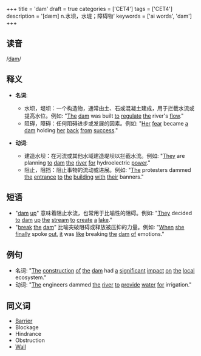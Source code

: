 +++
title = 'dam'
draft = true
categories = ['CET4']
tags = ['CET4']
description = '[dæm] n.水坝，水堤；障碍物'
keywords = ['ai words', 'dam']
+++

## 读音
/[dam](/zh/post/dam/)/

## 释义
- **名词**:
   - 水坝，堤坝：一个构造物，通常由土、石或混凝土建成，用于拦截水流或提高水位。例如: "[The](/zh/post/the/) [dam](/zh/post/dam/) was built [to](/zh/post/to/) [regulate](/zh/post/regulate/) [the](/zh/post/the/) river's [flow](/zh/post/flow/)."
   - 阻碍，障碍：任何阻碍进步或发展的因素。例如: "[Her](/zh/post/her/) [fear](/zh/post/fear/) became [a](/zh/post/a/) [dam](/zh/post/dam/) holding [her](/zh/post/her/) [back](/zh/post/back/) [from](/zh/post/from/) [success](/zh/post/success/)."

- **动词**:
   - 建造水坝：在河流或其他水域建造堤坝以拦截水流。例如: "[They](/zh/post/they/) are planning [to](/zh/post/to/) [dam](/zh/post/dam/) [the](/zh/post/the/) [river](/zh/post/river/) [for](/zh/post/for/) hydroelectric [power](/zh/post/power/)."
   - 阻止，阻挡：阻止事物的流动或进展。例如: "[The](/zh/post/the/) protesters dammed [the](/zh/post/the/) [entrance](/zh/post/entrance/) [to](/zh/post/to/) [the](/zh/post/the/) [building](/zh/post/building/) [with](/zh/post/with/) [their](/zh/post/their/) banners."

## 短语
- "[dam](/zh/post/dam/) [up](/zh/post/up/)" 意味着阻止水流，也常用于比喻性的阻碍。例如: "[They](/zh/post/they/) decided [to](/zh/post/to/) [dam](/zh/post/dam/) [up](/zh/post/up/) [the](/zh/post/the/) [stream](/zh/post/stream/) [to](/zh/post/to/) [create](/zh/post/create/) [a](/zh/post/a/) [lake](/zh/post/lake/)."
- "[break](/zh/post/break/) [the](/zh/post/the/) [dam](/zh/post/dam/)" 比喻突破阻碍或释放被压抑的力量。例如: "[When](/zh/post/when/) [she](/zh/post/she/) [finally](/zh/post/finally/) spoke [out](/zh/post/out/), [it](/zh/post/it/) was [like](/zh/post/like/) breaking [the](/zh/post/the/) [dam](/zh/post/dam/) [of](/zh/post/of/) emotions."

## 例句
- 名词: "[The](/zh/post/the/) [construction](/zh/post/construction/) [of](/zh/post/of/) [the](/zh/post/the/) [dam](/zh/post/dam/) had [a](/zh/post/a/) [significant](/zh/post/significant/) [impact](/zh/post/impact/) [on](/zh/post/on/) [the](/zh/post/the/) [local](/zh/post/local/) ecosystem."
- 动词: "[The](/zh/post/the/) engineers dammed [the](/zh/post/the/) [river](/zh/post/river/) [to](/zh/post/to/) [provide](/zh/post/provide/) [water](/zh/post/water/) [for](/zh/post/for/) irrigation."

## 同义词
- [Barrier](/zh/post/barrier/)
- Blockage
- Hindrance
- Obstruction
- [Wall](/zh/post/wall/)
